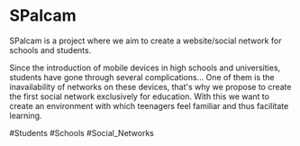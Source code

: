 # SPalcam 
SPalcam is a project where we aim to create a website/social network for schools and students.

Since the introduction of mobile devices in high schools and universities, students have gone through several complications... One of them is the inavailability of networks on these devices, that's why we propose to create the first social network exclusively for education. With this we want to create an environment with which teenagers feel familiar and thus facilitate learning.

#Students #Schools #Social_Networks
